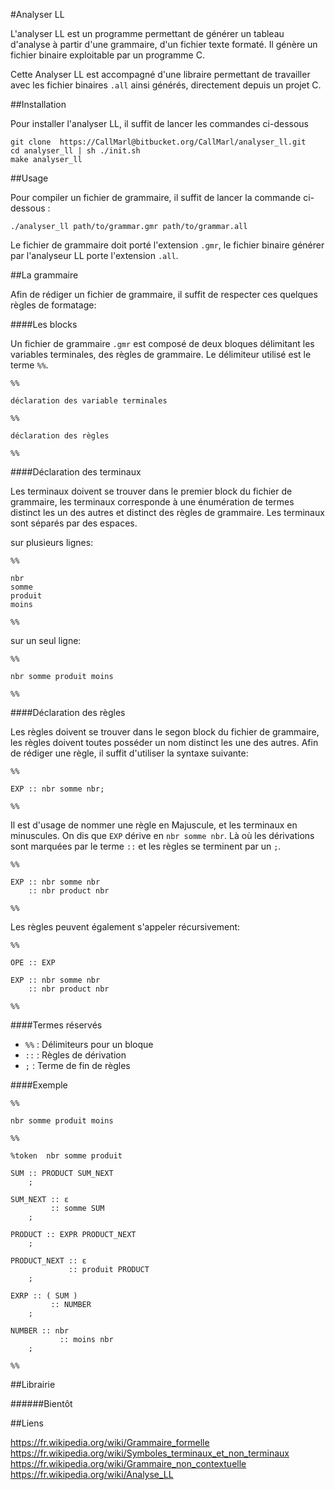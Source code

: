 #Analyser LL

L'analyser LL est un programme permettant de générer un tableau d'analyse à
partir d'une grammaire, d'un fichier texte formaté. Il génère un
fichier binaire exploitable par un programme C.

Cette Analyser LL est accompagné d'une libraire permettant de travailler avec
les fichier binaires ```.all``` ainsi générés, directement depuis un projet C.


##Installation

Pour installer l'analyser LL, il suffit de lancer les commandes ci-dessous

```
git clone  https://CallMarl@bitbucket.org/CallMarl/analyser_ll.git
cd analyser_ll | sh ./init.sh
make analyser_ll

```

##Usage

Pour compiler un fichier de grammaire, il suffit de lancer la commande
ci-dessous :

```
./analyser_ll path/to/grammar.gmr path/to/grammar.all

```

Le fichier de grammaire doit porté l'extension ``.gmr``, le fichier binaire
générer par l'analyseur LL porte l'extension ``.all``.

##La grammaire

Afin de rédiger un fichier de grammaire, il suffit de respecter ces quelques
règles de formatage:

####Les blocks

Un fichier de grammaire ``.gmr`` est composé de deux bloques délimitant les
variables terminales, des règles de grammaire. Le délimiteur utilisé est le
terme ``%%``.

```
%%

déclaration des variable terminales

%%

déclaration des règles

%%
```

####Déclaration des terminaux

Les terminaux doivent se trouver dans le premier block du fichier de grammaire,
les terminaux corresponde à une énumération de termes distinct les un des autres
et distinct des règles de grammaire. Les terminaux sont séparés par des
espaces.

sur plusieurs lignes:
```
%%

nbr
somme
produit
moins

%%
```

sur un seul ligne:
```
%%

nbr somme produit moins

%%
```

####Déclaration des règles

Les règles doivent se trouver dans le segon block du fichier de grammaire,
les règles doivent toutes posséder un nom distinct les une des autres. Afin
de rédiger une règle, il suffit d'utiliser la syntaxe suivante:

```
%%

EXP :: nbr somme nbr;

%%
```

Il est d'usage de nommer une règle en Majuscule, et les terminaux en minuscules.
On dis que ``EXP`` dérive en ``nbr somme nbr``. Là où les dérivations sont
marquées par le terme ``::`` et les règles se terminent par un ``;``.

```
%%

EXP :: nbr somme nbr
    :: nbr product nbr

%%
```

Les règles peuvent également s'appeler récursivement:

```
%%

OPE :: EXP

EXP :: nbr somme nbr
    :: nbr product nbr

%%
```

####Termes réservés

  * ``%%`` : Délimiteurs pour un bloque
  * ``::`` : Règles de dérivation
  * ``;`` : Terme de fin de règles

####Exemple

```
%%

nbr somme produit moins

%%

%token	nbr somme produit

SUM :: PRODUCT SUM_NEXT
	;

SUM_NEXT :: ε
         :: somme SUM
	;

PRODUCT :: EXPR PRODUCT_NEXT
	;

PRODUCT_NEXT :: ε
             :: produit PRODUCT
	;

EXRP :: ( SUM )
		 :: NUMBER
	;

NUMBER :: nbr
		   :: moins nbr
	;

%%
```

##Librairie

######Bientôt

##Liens

https://fr.wikipedia.org/wiki/Grammaire_formelle
https://fr.wikipedia.org/wiki/Symboles_terminaux_et_non_terminaux
https://fr.wikipedia.org/wiki/Grammaire_non_contextuelle
https://fr.wikipedia.org/wiki/Analyse_LL
